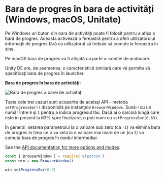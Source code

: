 # Bara de progres în bara de activități (Windows, macOS, Unitate)

Pe Windows un buton din bara de activități poate fi folosit pentru a afișa o bară de progres. Aceasta activează o fereastră pentru a oferi utilizatorului informații de progres fără ca utilizatorul să trebuie să comute la fereastra în sine.

Pe macOS bara de progres va fi afișată ca parte a iconiței de andocare.

Unity DE are, de asemenea, o caracteristică similară care vă permite să specificați bara de progres în launcher.

__Bara de progres în bara de activităţi:__

![Bara de progres a barei de activități][1]

Toate cele trei cazuri sunt acoperite de acelaşi API - metoda `setProgressBar()` disponibilă pe instanţele `BrowserWindows`. Sună-l cu un număr între `0` şi `1` pentru a indica progresul tău. Dacă ai o sarcină lungă care este în prezent la 63% spre finalizare, o poți numi cu `setProgressBar(0.63)`.

În general, setarea parametrului la o valoare sub zero (ca `-1`) va elimina bara de progres în timp ce o va seta la o valoare mai mare de un (ca `2`) va comuta bara de progres în modul intermediar.

See the [API documentation for more options and modes][setprogressbar].

```javascript
const { BrowserWindow } = require('electron')
const win = new BrowserWindow()

win.setProgressBar(0.5)
```

[1]: https://cloud.githubusercontent.com/assets/639601/5081682/16691fda-6f0e-11e4-9676-49b6418f1264.png
[setprogressbar]: ../api/browser-window.md#winsetprogressbarprogress
